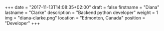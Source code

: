 +++
date = "2017-11-13T14:08:35+02:00"
draft = false
firstname = "Diana"
lastname = "Clarke"
description = "Backend python developer"
weight = 1
img = "diana-clarke.png"
location = "Edmonton, Canada"
position = "Developer"
+++
